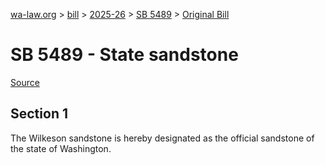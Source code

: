 [wa-law.org](/) > [bill](/bill/) > [2025-26](/bill/2025-26/) > [SB 5489](/bill/2025-26/sb/5489/) > [Original Bill](/bill/2025-26/sb/5489/1/)

# SB 5489 - State sandstone

[Source](http://lawfilesext.leg.wa.gov/biennium/2025-26/Pdf/Bills/Senate%20Bills/5489.pdf)

## Section 1
The Wilkeson sandstone is hereby designated as the official sandstone of the state of Washington.
